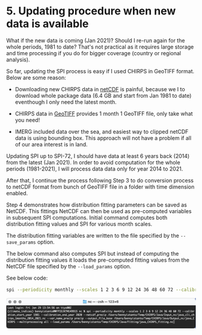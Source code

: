 # 5. Updating procedure when new data is available


What if the new data is coming (Jan 2021)? Should I re-run again for the whole periods, 1981 to date? That's not practical as it requires large storage and time processing if you do for bigger coverage (country or regional analysis).

So far, updating the SPI process is easy if I used CHIRPS in GeoTIFF format. Below are some reason:

- Downloading new CHIRPS data in [netCDF](https://data.chc.ucsb.edu/products/CHIRPS-2.0/global_monthly/netcdf/) is painful, because we I to download whole package data (6.4 GB and start from Jan 1981 to date) eventhough I only need the latest month.

- CHIRPS data in [GeoTIFF](https://data.chc.ucsb.edu/products/CHIRPS-2.0/global_monthly/tifs/) provides 1 month 1 GeoTIFF file, only take what you need!

- IMERG included data over the sea, and easiest way to clipped netCDF data is using bounding box. This approach will not have a problem if all of our area interest is in land.

Updating SPI up to SPI-72, I should have data at least 6 years back (2014) from the latest (Jan 2021). In order to avoid computation for the whole periods (1981-2021), I will process data data only for year 2014 to 2021.

After that, I continue the process following Step 3 to do conversion process to netCDF format from bunch of GeoTIFF file in a folder with time dimension enabled.

Step 4 demonstrates how distribution fitting parameters can be saved as NetCDF. This fittings NetCDF can then be used as pre-computed variables in subsequent SPI computations. Initial command computes both distribution fitting values and SPI for various month scales.

The distribution fitting variables are written to the file specified by the `--save_params` option.

The below command also computes SPI but instead of computing the distribution fitting values it loads the pre-computed fitting values from the NetCDF file specified by the `--load_params` option.

See below code:

``` bash
spi --periodicity monthly --scales 1 2 3 6 9 12 24 36 48 60 72 --calibration_start_year 1981 --calibration_end_year 2020 --netcdf_precip /Users/bennyistanto/Temp/CHIRPS/Java/Input_nc/java_cli_chirps_1months_2014_2021.nc --var_name_precip precip --output_file_base /Users/bennyistanto/Temp/CHIRPS/Java/Output_nc/java_CHIRPS --multiprocessing all --load_params /Users/bennyistanto/Temp/CHIRPS/Java/Fitting/java_CHIRPS_fitting.nc
```

![SPI_based_on_CHIRPS_GeoTIFF_06](./img/SPI_based_on_CHIRPS_GeoTIFF_06.png)